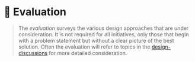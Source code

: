 # 🔬 Evaluation

> The *evaluation* surveys the various design approaches that are under consideration.
It is not required for all initiatives, only those that begin with a problem statement
but without a clear picture of the best solution. Often the evaluation will refer to topics
in the [design-discussions] for more detailed consideration.

[design-discussions]: ./design-discussions.md

## 